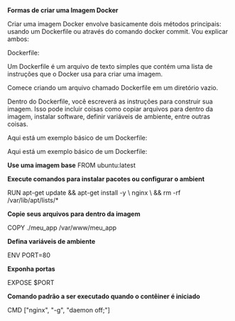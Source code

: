 **Formas de criar uma Imagem Docker**

Criar uma imagem Docker envolve basicamente dois métodos principais: usando um Dockerfile ou através do comando docker commit. Vou explicar ambos:

Dockerfile:

Um Dockerfile é um arquivo de texto simples que contém uma lista de instruções que o Docker usa para criar uma imagem.

Comece criando um arquivo chamado Dockerfile em um diretório vazio.

Dentro do Dockerfile, você escreverá as instruções para construir sua imagem. Isso pode incluir coisas como copiar arquivos para dentro da imagem, instalar software, definir variáveis de ambiente, entre outras coisas.

Aqui está um exemplo básico de um Dockerfile:

Aqui está um exemplo básico de um Dockerfile:

**Use uma imagem base**
FROM ubuntu:latest

**Execute comandos para instalar pacotes ou configurar o ambient**

RUN
    apt-get update && apt-get install -y \ nginx \ && rm -rf /var/lib/apt/lists/*

**Copie seus arquivos para dentro da imagem**

COPY ./meu_app /var/www/meu_app

**Defina variáveis de ambiente**

ENV PORT=80

**Exponha portas**

EXPOSE $PORT

**Comando padrão a ser executado quando o contêiner é iniciado**

CMD ["nginx", "-g", "daemon off;"]
